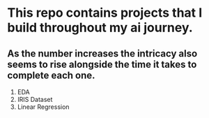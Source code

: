 # This repo contains projects that I build throughout my ai journey.
## As the number increases the intricacy also seems to rise alongside the time it takes to complete each one.

1) EDA 
2) IRIS Dataset
3) Linear Regression

